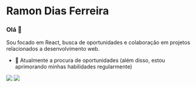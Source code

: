 # Ramon Dias Ferreira


### Olá 👋
Sou focado em React, busca de oportunidades e colaboração em projetos relacionados a desenvolvimento web.
- 🔭 Atualmente a procura de oportunidades (além disso, estou aprimorando minhas habilidades regularmente)


[<img src="https://img.shields.io/badge/linkedin-%230077B5.svg?&style=for-the-badge&logo=linkedin&logoColor=white" />](https://www.linkedin.com/in/ramon-dias-ferreira-b045a9205/) [<img src = "https://img.shields.io/badge/instagram-%23E4405F.svg?&style=for-the-badge&logo=instagram&logoColor=white">](https://www.instagram.com/ramondf13/)
